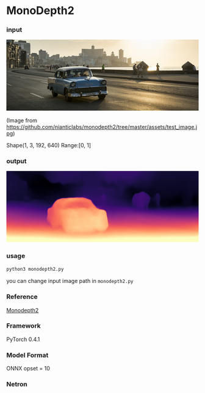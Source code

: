 # MonoDepth2

### input

![input_image](input.jpg)

(Image from https://github.com/nianticlabs/monodepth2/tree/master/assets/test_image.jpg)

Shape(1, 3, 192, 640) Range:[0, 1]

### output

![output_image](output.png)

### usage

``` bash
python3 monodepth2.py
```
you can change input image path in `monodepth2.py`


### Reference

[Monodepth2](https://github.com/nianticlabs/monodepth2)


### Framework
PyTorch 0.4.1


### Model Format
ONNX opset = 10


### Netron
[]()
